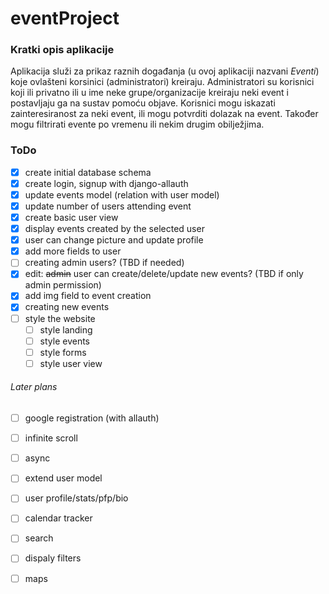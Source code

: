 # eventProject

### Kratki opis aplikacije

Aplikacija služi za prikaz raznih događanja (u ovoj aplikaciji nazvani *Eventi*) koje ovlašteni korsinici (administratori) kreiraju. Administratori su korisnici koji ili privatno ili u ime neke grupe/organizacije kreiraju neki event i postavljaju ga na sustav pomoću objave. Korisnici mogu iskazati zainteresiranost za neki event, ili mogu potvrditi dolazak na event. Također mogu filtrirati evente po vremenu ili nekim drugim obilježjima. 


### ToDo

- [x] create initial database schema
- [x] create login, signup with django-allauth
- [x] update events model (relation with user model)
- [x] update number of users attending event
- [x] create basic user view
- [x] display events created by the selected user   
- [x] user can change picture and update profile
- [x] add more fields to user
- [ ] creating admin users? (TBD if needed)
- [x] edit: ~~admin~~ user can create/delete/update new events? (TBD if only admin permission)
- [x] add img field to event creation
- [x] creating new events
- [ ] style the website
    - [ ] style landing
    - [ ] style events
    - [ ] style forms
    - [ ] style user view

###### Later plans
- [ ] google registration (with allauth)
- [ ] infinite scroll
- [ ] async
- [ ] extend user model
- [ ] user profile/stats/pfp/bio
- [ ] calendar tracker
- [ ] search
- [ ] dispaly filters
- [ ] maps

